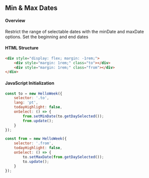 ## Min & Max Dates

#### Overview
Restrict the range of selectable dates with the minDate and maxDate options. Set the beginning and end dates

#### HTML Structure
```html
<div style="display: flex; margin: -1rem;">
    <div style="margin: 1rem;" class="to"></div>
    <div style="margin: 1rem;" class="from"></div>
</div>
```

#### JavaScript Initialization
```js
const to = new HelloWeek({
    selector: '.to',
    lang: 'pt',
    todayHighlight: false,
    onSelect: () => {
        from.setMinDate(to.getDaySelected());
        from.update();
    }
});

const from = new HelloWeek({
    selector: '.from',
    todayHighlight: false,
    onSelect: () => {
        to.setMaxDate(from.getDaySelected());
        to.update();
    }
});
```
